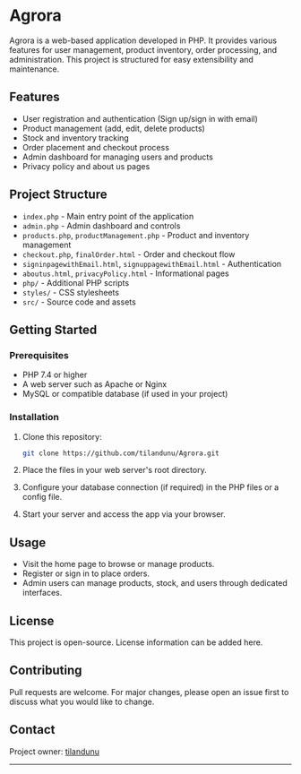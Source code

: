 # Agrora

Agrora is a web-based application developed in PHP. It provides various features for user management, product inventory, order processing, and administration. This project is structured for easy extensibility and maintenance.

## Features

- User registration and authentication (Sign up/sign in with email)
- Product management (add, edit, delete products)
- Stock and inventory tracking
- Order placement and checkout process
- Admin dashboard for managing users and products
- Privacy policy and about us pages

## Project Structure

- `index.php` - Main entry point of the application
- `admin.php` - Admin dashboard and controls
- `products.php`, `productManagement.php` - Product and inventory management
- `checkout.php`, `finalOrder.html` - Order and checkout flow
- `signinpagewithEmail.html`, `signuppagewithEmail.html` - Authentication
- `aboutus.html`, `privacyPolicy.html` - Informational pages
- `php/` - Additional PHP scripts
- `styles/` - CSS stylesheets
- `src/` - Source code and assets

## Getting Started

### Prerequisites

- PHP 7.4 or higher
- A web server such as Apache or Nginx
- MySQL or compatible database (if used in your project)

### Installation

1. Clone this repository:

   ```bash
   git clone https://github.com/tilandunu/Agrora.git
   ```

2. Place the files in your web server's root directory.

3. Configure your database connection (if required) in the PHP files or a config file.

4. Start your server and access the app via your browser.

## Usage

- Visit the home page to browse or manage products.
- Register or sign in to place orders.
- Admin users can manage products, stock, and users through dedicated interfaces.

## License

This project is open-source. License information can be added here.

## Contributing

Pull requests are welcome. For major changes, please open an issue first to discuss what you would like to change.

## Contact

Project owner: [tilandunu](https://github.com/tilandunu)

---
